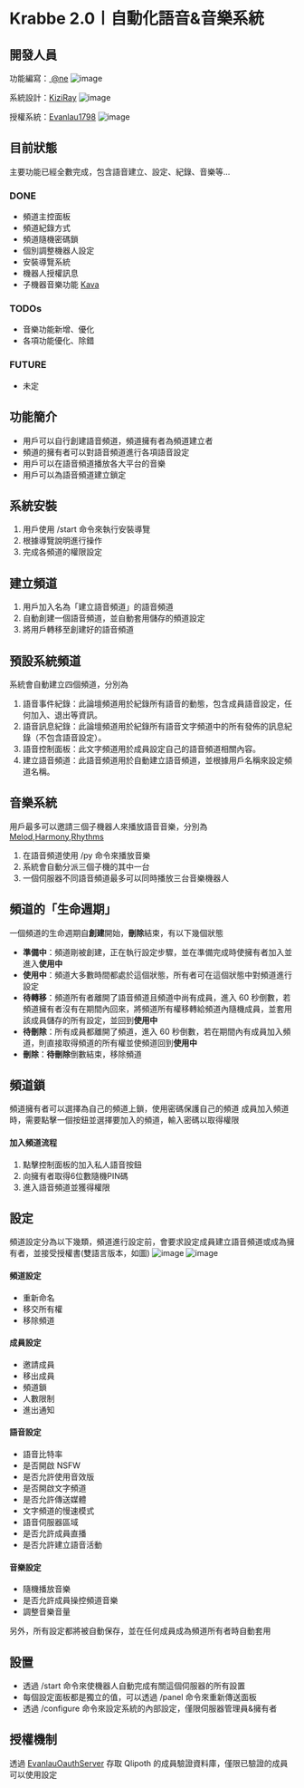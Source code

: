 # Krabbe 2.0〡自動化語音&音樂系統

## 開發人員
功能編寫：[ @ne](https://github.com/Nat1anWasTaken)
![image](https://github.com/ZeltFrei/KrabbeRewrite/assets/89194114/7d8a792c-2db1-4956-a539-86637e5b7d54)

系統設計：[KiziRay](https://github.com/KiziRay)
![image](https://github.com/ZeltFrei/KrabbeRewrite/assets/89194114/099590f7-3b59-496e-82f4-083998295a56)

授權系統：[Evanlau1798](https://github.com/Evanlau1798)
![image](https://github.com/ZeltFrei/KrabbeRewrite/assets/89194114/dd9eabc4-dcfc-4a93-b567-9930adfa8362)

## 目前狀態

主要功能已經全數完成，包含語音建立、設定、紀錄、音樂等...

### DONE

- 頻道主控面板
- 頻道紀錄方式
- 頻道隨機密碼鎖
- 個別調整機器人設定
- 安裝導覽系統
- 機器人授權訊息
- 子機器音樂功能 [Kava](https://github.com/ZeltFrei/Kava)

### TODOs
- 音樂功能新增、優化
- 各項功能優化、除錯

### FUTURE
- 未定

## 功能簡介

- 用戶可以自行創建語音頻道，頻道擁有者為頻道建立者
- 頻道的擁有者可以對語音頻道進行各項語音設定
- 用戶可以在語音頻道播放各大平台的音樂
- 用戶可以為語音頻道建立鎖定

## 系統安裝

1. 用戶使用 /start 命令來執行安裝導覽
2. 根據導覽說明進行操作
3. 完成各頻道的權限設定

## 建立頻道

1. 用戶加入名為「建立語音頻道」的語音頻道
2. 自動創建一個語音頻道，並自動套用儲存的頻道設定
3. 將用戶轉移至創建好的語音頻道

## 預設系統頻道

系統會自動建立四個頻道，分別為
1. 語音事件紀錄：此論壇頻道用於紀錄所有語音的動態，包含成員語音設定，任何加入、退出等資訊。
2. 語音訊息紀錄：此論壇頻道用於紀錄所有語音文字頻道中的所有發佈的訊息紀錄（不包含語音設定）。
3. 語音控制面板：此文字頻道用於成員設定自己的語音頻道相關內容。
4. 建立語音頻道：此語音頻道用於自動建立語音頻道，並根據用戶名稱來設定頻道名稱。

## 音樂系統

用戶最多可以邀請三個子機器人來播放語音音樂，分別為 [Melod](https://discord.com/oauth2/authorize?client_id=1239105289299431464),[Harmony](https://discord.com/oauth2/authorize?client_id=1239137607884210226),[Rhythms](https://discord.com/oauth2/authorize?client_id=1239137639605604414)
1. 在語音頻道使用 /py 命令來播放音樂
2. 系統會自動分派三個子機的其中一台
3. 一個伺服器不同語音頻道最多可以同時播放三台音樂機器人

## 頻道的「生命週期」

一個頻道的生命週期自**創建**開始，**刪除**結束，有以下幾個狀態

- **準備中**：頻道剛被創建，正在執行設定步驟，並在準備完成時使擁有者加入並進入**使用中**
- **使用中**：頻道大多數時間都處於這個狀態，所有者可在這個狀態中對頻道進行設定
- **待轉移**：頻道所有者離開了語音頻道且頻道中尚有成員，進入 60 秒倒數，若頻道擁有者沒有在期間內回來，將頻道所有權移轉給頻道內隨機成員，並套用該成員儲存的所有設定，並回到**使用中**
- **待刪除**：所有成員都離開了頻道，進入 60 秒倒數，若在期間內有成員加入頻道，則直接取得頻道的所有權並使頻道回到**使用中**
- **刪除**：**待刪除**倒數結束，移除頻道

## 頻道鎖

頻道擁有者可以選擇為自己的頻道上鎖，使用密碼保護自己的頻道
成員加入頻道時，需要點擊一個按鈕並選擇要加入的頻道，輸入密碼以取得權限

#### 加入頻道流程

1. 點擊控制面板的加入私人語音按鈕
2. 向擁有者取得6位數隨機PIN碼
3. 進入語音頻道並獲得權限

## 設定

頻道設定分為以下幾類，頻道進行設定前，會要求設定成員建立語音頻道或成為擁有者，並接受授權書(雙語言版本，如圖)
![image](https://github.com/ZeltFrei/KrabbeRewrite/assets/89194114/ae24fee8-a15b-451c-a015-dd02d7f18173)
![image](https://github.com/ZeltFrei/KrabbeRewrite/assets/89194114/39adf417-ef04-402d-ab6b-b582986f7e38)

#### 頻道設定

- 重新命名
- 移交所有權
- 移除頻道

#### 成員設定

- 邀請成員
- 移出成員
- 頻道鎖
- 人數限制
- 進出通知

#### 語音設定

- 語音比特率
- 是否開啟 NSFW
- 是否允許使用音效版
- 是否開啟文字頻道
- 是否允許傳送媒體
- 文字頻道的慢速模式
- 語音伺服器區域
- 是否允許成員直播
- 是否允許建立語音活動

#### 音樂設定

 - 隨機播放音樂
 - 是否允許成員操控頻道音樂
 - 調整音樂音量

另外，所有設定都將被自動保存，並在任何成員成為頻道所有者時自動套用

## 設置

- 透過 /start 命令來使機器人自動完成有關這個伺服器的所有設置
- 每個設定面板都是獨立的值，可以透過 /panel 命令來重新傳送面板
- 透過 /configure 命令來設定系統的內部設定，僅限伺服器管理員&擁有者

## 授權機制

透過 [EvanlauOauthServer](https://github.com/ZeltFrei/EvanlauOauthServer) 存取 Qlipoth 的成員驗證資料庫，僅限已驗證的成員可以使用設定
